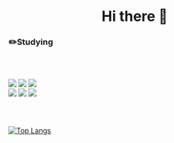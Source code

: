 <h1 align="center">
Hi there 👋
</h1>

<h3 align="left">✏️Studying</h3>

<p align="left" style="display: inline-block;">
  
  ![](https://img.shields.io/badge/C-A8B9CC?style=flat&logo=c&logoColor=white)
  ![](https://img.shields.io/badge/C++-00599C?style=flat&logo=c%2B%2B&logoColor=white)
  ![](https://img.shields.io/badge/JavaScript-F7DF1E?style=flat&logo=javascript&logoColor=white)
  </br>
  ![](https://img.shields.io/badge/Linux-FCC624?style=flat&logo=linux&logoColor=white)
  ![](https://img.shields.io/badge/Python-3776AB?style=flat&logo=python&logoColor=white)
  ![](https://img.shields.io/badge/HTML5-E34F26?style=flat&logo=html5&logoColor=white)
</p>

<p align="right" style="display: inline-block;">
  
  [![Top Langs](https://github-readme-stats.vercel.app/api/top-langs/?username=reasonj11&layout=compact)](https://github.com/reasonj11/github-readme-stats)
</p>
